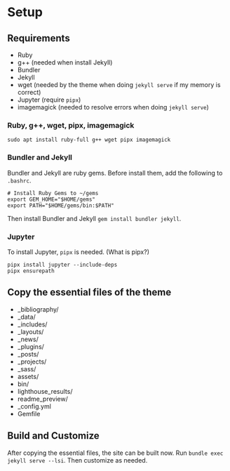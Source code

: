 # Setup

## Requirements

- Ruby
- g++ (needed when install Jekyll)
- Bundler
- Jekyll
- wget (needed by the theme when doing `jekyll serve` if my memory is correct)
- Jupyter (require `pipx`)
- imagemagick (needed to resolve errors when doing `jekyll serve`)

### Ruby, g++, wget, pipx, imagemagick
```
sudo apt install ruby-full g++ wget pipx imagemagick
```

### Bundler and Jekyll
Bundler and Jekyll are ruby gems.
Before install them, add the following to `.bashrc`.
```
# Install Ruby Gems to ~/gems
export GEM_HOME="$HOME/gems"
export PATH="$HOME/gems/bin:$PATH"
```
Then install Bundler and Jekyll `gem install bundler jekyll`.

### Jupyter
To install Jupyter, `pipx` is needed. (What is pipx?)
```
pipx install jupyter --include-deps
pipx ensurepath
```

## Copy the essential files of the theme

- _bibliography/
- _data/
- _includes/
- _layouts/
- _news/
- _plugins/
- _posts/
- _projects/
- _sass/
- assets/
- bin/
- lighthouse_results/
- readme_preview/
- _config.yml
- Gemfile


## Build and Customize
After copying the essential files, the site can be built now. Run `bundle exec jekyll serve --lsi`. Then customize as needed.
